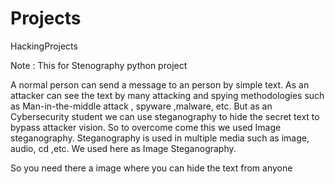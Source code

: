 # Projects
HackingProjects 

Note : This for Stenography python project


A normal person can send a message to an person by simple text. As an attacker can see the text by many attacking and spying methodologies such as Man-in-the-middle attack , spyware ,malware, etc. But as an Cybersecurity student we can use steganography to hide the secret text to bypass attacker vision. So to overcome come this we used Image steganography. Steganography is used in multiple media such as image, audio, cd ,etc.  We used here as Image Steganography.

So you need there a image where you can hide the text from anyone 
